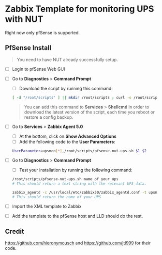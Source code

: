 # Zabbix Template for monitoring UPS with NUT

Right now only pfSense is supported.

## PfSense Install

> You need to have NUT already successfully setup.

- [ ] Login to pfSense Web GUI
- [ ] Go to **Diagnostics** > **Command Prompt**
    - [ ] Download the script by running this command:
    ```bash
    [ -d "/root/scripts" ] || mkdir /root/scripts ; curl -o /root/scripts/pfsense-nut-ups.sh https://raw.githubusercontent.com/Futur-Tech/futur-tech-zabbix-nut/main/pfsense-nut-ups.sh ; chmod u+x /root/scripts/pfsense-nut-ups.sh
    ```
    > You can add this command to **Services** > **Shellcmd** in order to download the latest version of the script, each time you reboot or restore a config backup.

- [ ] Go to **Services** > **Zabbix Agent 5.0**
    - [ ] At the bottom, click on **Show Advanced Options**
    - [ ] Add the following code to the **User Parameters**:
    ```bash
    UserParameter=upsmon[*],/root/scripts/pfsense-nut-ups.sh $1 $2
    ```
- [ ] Go to **Diagnostics** > **Command Prompt**
    - [ ] Test your installation by running the following command:
    ```bash
    /root/scripts/pfsense-nut-ups.sh name_of_your_ups
    # This should return a text string with the relevant UPS data.
    
    zabbix_agentd -c /usr/local/etc/zabbix50/zabbix_agentd.conf -t upsmon[ups.discovery]
    # This should return the name of your UPS
    ```

- [ ] Import the XML template to Zabbix 
- [ ] Add the template to the pfSense host and LLD should do the rest.

## Credit
https://github.com/hieronymousch and https://github.com/jtl999 for their code.